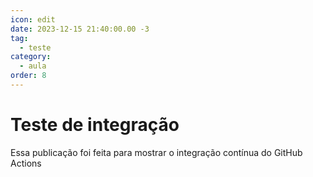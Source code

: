 ```yaml
---
icon: edit
date: 2023-12-15 21:40:00.00 -3
tag:
  - teste
category:
  - aula
order: 8
---
```

# Teste de integração

Essa publicação foi feita para mostrar o integração contínua do GitHub Actions
